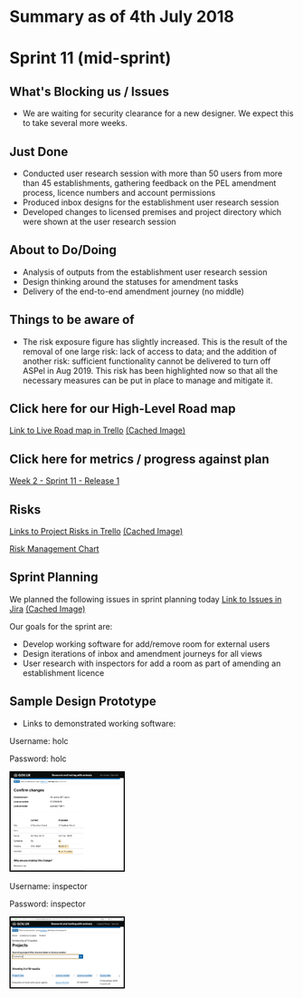 # Summary as of 4th July 2018 

# Sprint 11 (mid-sprint)

## What's Blocking us / Issues
* We are waiting for security clearance for a new designer.  We expect this to take several more weeks.

## Just Done
* Conducted user research session with more than 50 users from more than 45 establishments, gathering feedback on the PEL amendment process, licence numbers and account permissions
* Produced inbox designs for the establishment user research session
* Developed changes to licensed premises and project directory which were shown at the user research session

## About to Do/Doing
* Analysis of outputs from the establishment user research session
* Design thinking around the statuses for amendment tasks
* Delivery of the end-to-end amendment journey (no middle)

## Things to be aware of
* The risk exposure figure has slightly increased.  This is the result of the removal of one large risk: lack of access to data; and the addition of another risk: sufficient functionality cannot be delivered to turn off ASPel in Aug 2019. This risk has been highlighted now so that all the necessary measures can be put in place to manage and mitigate it.

## Click here for our High-Level Road map
[Link to Live Road map in Trello](https://trello.com/b/gDQdE01u/asl-roadmap)    [\(Cached Image\)](graphs/ASLRoadMap04072018.jpg)

## Click here for metrics / progress against plan
[Week 2 - Sprint 11 - Release 1](graphs/progress04072018.png)

## Risks
[Links to Project Risks in Trello](https://trello.com/b/VuFuCL7t/risk-register-and-kpis-asl-delivery)    [\(Cached Image\)](graphs/ASLRiskRegister04072018.jpg)

[Risk Management Chart](graphs/risk04072018.png)

## Sprint Planning
We planned the following issues in sprint planning today [Link to Issues in Jira](https://jira.digital.homeoffice.gov.uk/secure/RapidBoard.jspa?rapidView=261)    [\(Cached Image\)](graphs/sprint04072018.png)

Our goals for the sprint are:
* Develop working software for add/remove room for external users
* Design iterations of inbox and amendment journeys for all views
* User research with inspectors for add a room as part of amending an establishment licence

## Sample Design Prototype
* Links to demonstrated working software:

Username: holc

Password: holc

<a href="https://public-ui.notprod.asl.homeoffice.gov.uk/"><img src="graphs/Confirm.png" alt="HTML5 Icon" width="200" style="border:2px solid black"></a>

Username: inspector

Password: inspector

<a href="https://inspector-ui.notprod.asl.homeoffice.gov.uk/"><img src="graphs/Projects.png" alt="HTML5 Icon" width="200" style="border:2px solid black"></a>

